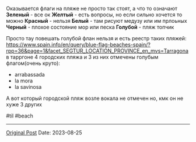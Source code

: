 Оказывается флаги на пляже не просто так стоят, а что то означают
**Зеленый** - все ок
**Желтый** - есть вопросы, но если сильно хочется то можно
**Красный** - нельзя 
**Белый** - там рисуют медузу или им прлоьных
**Черный** - плохое состояние мор или песка
**Голубой** - пляж топчик

Просто тау повешать голубой флан нельзя и есть реестр таких пляжей:
https://www.spain.info/en/query/blue-flag-beaches-spain/?rpp=36&page=1&facet_SEGTUR_LOCATION_PROVINCE_en_mvs=Tarragona в тарргоне 4 городских пляжа и 3 из них отмечены голубым флагом(очень круто):
- arrabassada
- la mora
- la savinosa

А вот который городской пляж возле вокала не отмечен но, кмк он не хуже 3 других

#til #beach

---
[Original Post](https://t.me/lev2tarragona/1501)
Date: 2023-08-25
